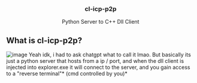 <h3 align="center">cl-icp-p2p</h3>

  <p align="center">
    Python Server to C++ Dll Client
    <br />
  </p>
</div>

## What is cl-icp-p2p?
![image](https://github.com/user-attachments/assets/e36e7977-2987-4435-a29f-d81a48454ec1)
Yeah idk, i had to ask chatgpt what to call it lmao. But basically its just a python server that hosts from a ip / port, and when the dll client is injected into explorer.exe it will connect to the server, and you gain access to a "reverse terminal"* (cmd controlled by you)*

